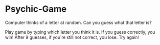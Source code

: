 # Psychic-Game

Computer thinks of a letter at random. Can you guess what that letter is?

Play game by typing which letter you think it is. If you guess correctly, you win! After 9 guesses, if you're still not correct, you lose. Try again!